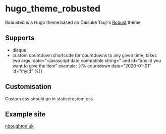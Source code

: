 # hugo_theme_robusted
Robusted is a Hugo theme based on Daisuke Tsuji's [Robust](https://github.com/dim0627/hugo_theme_robust) theme

## Supports
+ disqus
+ custom countdown shortcode for countdowns to any given time, takes two args: date="\<javascript date compatible string\>" and id="any id you want to give the item"
example: {{% countdown date="2020-01-01" id="myId" %}}

## Customisation
Custom css should go in static/custom.css

## Example site
[nboughton.uk](http://nboughton.uk)
